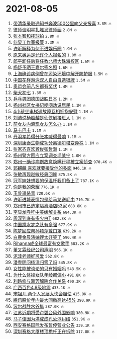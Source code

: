 # 2021-08-05

1. [带清华录取通知书奔波500公里向父亲报喜](https://s.weibo.com/weibo?q=%E5%B8%A6%E6%B8%85%E5%8D%8E%E5%BD%95%E5%8F%96%E9%80%9A%E7%9F%A5%E4%B9%A6%E5%A5%94%E6%B3%A2500%E5%85%AC%E9%87%8C%E5%90%91%E7%88%B6%E4%BA%B2%E6%8A%A5%E5%96%9C&Refer=top) `3.8M 🔥`
1. [律师谈明星扎堆发律师函](https://s.weibo.com/weibo?q=%23%E5%BE%8B%E5%B8%88%E8%B0%88%E6%98%8E%E6%98%9F%E6%89%8E%E5%A0%86%E5%8F%91%E5%BE%8B%E5%B8%88%E5%87%BD%23&Refer=top) `2.8M 🔥`
1. [张本智和摔球拍](https://s.weibo.com/weibo?q=%23%E5%BC%A0%E6%9C%AC%E6%99%BA%E5%92%8C%E6%91%94%E7%90%83%E6%8B%8D%23&Refer=top) `2.8M 🔥`
1. [何炅工作室报警](https://s.weibo.com/weibo?q=%23%E4%BD%95%E7%82%85%E5%B7%A5%E4%BD%9C%E5%AE%A4%E6%8A%A5%E8%AD%A6%23&Refer=top) `2.3M 🔥`
1. [许昕解释为何不进娱乐圈](https://s.weibo.com/weibo?q=%23%E8%AE%B8%E6%98%95%E8%A7%A3%E9%87%8A%E4%B8%BA%E4%BD%95%E4%B8%8D%E8%BF%9B%E5%A8%B1%E4%B9%90%E5%9C%88%23&Refer=top) `1.9M 🔥`
1. [原来奥运是允许个人报名的](https://s.weibo.com/weibo?q=%23%E5%8E%9F%E6%9D%A5%E5%A5%A5%E8%BF%90%E6%98%AF%E5%85%81%E8%AE%B8%E4%B8%AA%E4%BA%BA%E6%8A%A5%E5%90%8D%E7%9A%84%23&Refer=top) `1.8M 🔥`
1. [郎平卸任后将任教北师大珠海校区](https://s.weibo.com/weibo?q=%23%E9%83%8E%E5%B9%B3%E5%8D%B8%E4%BB%BB%E5%90%8E%E5%B0%86%E4%BB%BB%E6%95%99%E5%8C%97%E5%B8%88%E5%A4%A7%E7%8F%A0%E6%B5%B7%E6%A0%A1%E5%8C%BA%23&Refer=top) `1.6M 🔥`
1. [杨舒予晒王嘉尔签名照](https://s.weibo.com/weibo?q=%23%E6%9D%A8%E8%88%92%E4%BA%88%E6%99%92%E7%8E%8B%E5%98%89%E5%B0%94%E7%AD%BE%E5%90%8D%E7%85%A7%23&Refer=top) `1.6M 🔥`
1. [上海确诊病例曾在污染环境中解开防护服](https://s.weibo.com/weibo?q=%23%E4%B8%8A%E6%B5%B7%E7%A1%AE%E8%AF%8A%E7%97%85%E4%BE%8B%E6%9B%BE%E5%9C%A8%E6%B1%A1%E6%9F%93%E7%8E%AF%E5%A2%83%E4%B8%AD%E8%A7%A3%E5%BC%80%E9%98%B2%E6%8A%A4%E6%9C%8D%23&Refer=top) `1.5M 🔥`
1. [中国花样游泳双人自由自选银牌](https://s.weibo.com/weibo?q=%23%E4%B8%AD%E5%9B%BD%E8%8A%B1%E6%A0%B7%E6%B8%B8%E6%B3%B3%E5%8F%8C%E4%BA%BA%E8%87%AA%E7%94%B1%E8%87%AA%E9%80%89%E9%93%B6%E7%89%8C%23&Refer=top) `1.5M 🔥`
1. [奥运会前八名都有奖状](https://s.weibo.com/weibo?q=%23%E5%A5%A5%E8%BF%90%E4%BC%9A%E5%89%8D%E5%85%AB%E5%90%8D%E9%83%BD%E6%9C%89%E5%A5%96%E7%8A%B6%23&Refer=top) `1.4M 🔥`
1. [柴犬初七](https://s.weibo.com/weibo?q=%23%E6%9F%B4%E7%8A%AC%E5%88%9D%E4%B8%83%23&Refer=top) `1.3M 🔥`
1. [乒乓男团德国战胜日本](https://s.weibo.com/weibo?q=%23%E4%B9%92%E4%B9%93%E7%94%B7%E5%9B%A2%E5%BE%B7%E5%9B%BD%E6%88%98%E8%83%9C%E6%97%A5%E6%9C%AC%23&Refer=top) `1.2M 🔥`
1. [扬州社区女书记哽咽劝说居民](https://s.weibo.com/weibo?q=%23%E6%89%AC%E5%B7%9E%E7%A4%BE%E5%8C%BA%E5%A5%B3%E4%B9%A6%E8%AE%B0%E5%93%BD%E5%92%BD%E5%8A%9D%E8%AF%B4%E5%B1%85%E6%B0%91%23&Refer=top) `1.1M 🔥`
1. [4小孩坐电梯遇故障互相拥抱安慰](https://s.weibo.com/weibo?q=%234%E5%B0%8F%E5%AD%A9%E5%9D%90%E7%94%B5%E6%A2%AF%E9%81%87%E6%95%85%E9%9A%9C%E4%BA%92%E7%9B%B8%E6%8B%A5%E6%8A%B1%E5%AE%89%E6%85%B0%23&Refer=top) `1.1M 🔥`
1. [刘涛说杨超越是仙侠剧接班人](https://s.weibo.com/weibo?q=%23%E5%88%98%E6%B6%9B%E8%AF%B4%E6%9D%A8%E8%B6%85%E8%B6%8A%E6%98%AF%E4%BB%99%E4%BE%A0%E5%89%A7%E6%8E%A5%E7%8F%AD%E4%BA%BA%23&Refer=top) `1.1M 🔥`
1. [前女友内涵现女友怎么办](https://s.weibo.com/weibo?q=%23%E5%89%8D%E5%A5%B3%E5%8F%8B%E5%86%85%E6%B6%B5%E7%8E%B0%E5%A5%B3%E5%8F%8B%E6%80%8E%E4%B9%88%E5%8A%9E%23&Refer=top) `1.1M 🔥`
1. [马卡巴卡](https://s.weibo.com/weibo?q=%23%E9%A9%AC%E5%8D%A1%E5%B7%B4%E5%8D%A1%23&Refer=top) `1.1M 🔥`
1. [丹羽孝希得分张本喊得最响](https://s.weibo.com/weibo?q=%23%E4%B8%B9%E7%BE%BD%E5%AD%9D%E5%B8%8C%E5%BE%97%E5%88%86%E5%BC%A0%E6%9C%AC%E5%96%8A%E5%BE%97%E6%9C%80%E5%93%8D%23&Refer=top) `1.1M 🔥`
1. [深圳康泰生物成功分离德尔塔变异株](https://s.weibo.com/weibo?q=%23%E6%B7%B1%E5%9C%B3%E5%BA%B7%E6%B3%B0%E7%94%9F%E7%89%A9%E6%88%90%E5%8A%9F%E5%88%86%E7%A6%BB%E5%BE%B7%E5%B0%94%E5%A1%94%E5%8F%98%E5%BC%82%E6%A0%AA%23&Refer=top) `1.1M 🔥`
1. [张家齐喜欢龚俊张哲瀚](https://s.weibo.com/weibo?q=%23%E5%BC%A0%E5%AE%B6%E9%BD%90%E5%96%9C%E6%AC%A2%E9%BE%9A%E4%BF%8A%E5%BC%A0%E5%93%B2%E7%80%9A%23&Refer=top) `1.1M 🔥`
1. [扬州警方回应立案调查毛某宁](https://s.weibo.com/weibo?q=%23%E6%89%AC%E5%B7%9E%E8%AD%A6%E6%96%B9%E5%9B%9E%E5%BA%94%E7%AB%8B%E6%A1%88%E8%B0%83%E6%9F%A5%E6%AF%9B%E6%9F%90%E5%AE%81%23&Refer=top) `1.0M 🔥`
1. [郑州一确诊病例故意隐瞒行程被立案侦查](https://s.weibo.com/weibo?q=%23%E9%83%91%E5%B7%9E%E4%B8%80%E7%A1%AE%E8%AF%8A%E7%97%85%E4%BE%8B%E6%95%85%E6%84%8F%E9%9A%90%E7%9E%92%E8%A1%8C%E7%A8%8B%E8%A2%AB%E7%AB%8B%E6%A1%88%E4%BE%A6%E6%9F%A5%23&Refer=top) `970.4K 🔥`
1. [郭麒麟 喜欢就要接受他的多面](https://s.weibo.com/weibo?q=%E9%83%AD%E9%BA%92%E9%BA%9F%20%E5%96%9C%E6%AC%A2%E5%B0%B1%E8%A6%81%E6%8E%A5%E5%8F%97%E4%BB%96%E7%9A%84%E5%A4%9A%E9%9D%A2&Refer=top) `946.1K 🔥`
1. [张敏再现赵敏经典回眸](https://s.weibo.com/weibo?q=%23%E5%BC%A0%E6%95%8F%E5%86%8D%E7%8E%B0%E8%B5%B5%E6%95%8F%E7%BB%8F%E5%85%B8%E5%9B%9E%E7%9C%B8%23&Refer=top) `875.5K 🔥`
1. [冠军妹妹想要的保温杯我们备上了](https://s.weibo.com/weibo?q=%23%E5%86%A0%E5%86%9B%E5%A6%B9%E5%A6%B9%E6%83%B3%E8%A6%81%E7%9A%84%E4%BF%9D%E6%B8%A9%E6%9D%AF%E6%88%91%E4%BB%AC%E5%A4%87%E4%B8%8A%E4%BA%86%23&Refer=top) `787.1K 🔥`
1. [你是我的荣耀](https://s.weibo.com/weibo?q=%E4%BD%A0%E6%98%AF%E6%88%91%E7%9A%84%E8%8D%A3%E8%80%80&Refer=top) `776.1K 🔥`
1. [玉骨遥杀青](https://s.weibo.com/weibo?q=%23%E7%8E%89%E9%AA%A8%E9%81%A5%E6%9D%80%E9%9D%92%23&Refer=top) `720.6K 🔥`
1. [许昕进城表情包是给马龙送毛巾](https://s.weibo.com/weibo?q=%23%E8%AE%B8%E6%98%95%E8%BF%9B%E5%9F%8E%E8%A1%A8%E6%83%85%E5%8C%85%E6%98%AF%E7%BB%99%E9%A9%AC%E9%BE%99%E9%80%81%E6%AF%9B%E5%B7%BE%23&Refer=top) `710.7K 🔥`
1. [郑州市已选定隔离酒店53家](https://s.weibo.com/weibo?q=%23%E9%83%91%E5%B7%9E%E5%B8%82%E5%B7%B2%E9%80%89%E5%AE%9A%E9%9A%94%E7%A6%BB%E9%85%92%E5%BA%9753%E5%AE%B6%23&Refer=top) `688.8K 🔥`
1. [李显龙呼吁中美缓解关系](https://s.weibo.com/weibo?q=%23%E6%9D%8E%E6%98%BE%E9%BE%99%E5%91%BC%E5%90%81%E4%B8%AD%E7%BE%8E%E7%BC%93%E8%A7%A3%E5%85%B3%E7%B3%BB%23&Refer=top) `684.3K 🔥`
1. [周深到底有多少白T](https://s.weibo.com/weibo?q=%23%E5%91%A8%E6%B7%B1%E5%88%B0%E5%BA%95%E6%9C%89%E5%A4%9A%E5%B0%91%E7%99%BDT%23&Refer=top) `682.8K 🔥`
1. [中国跳水梦之队有多强](https://s.weibo.com/weibo?q=%23%E4%B8%AD%E5%9B%BD%E8%B7%B3%E6%B0%B4%E6%A2%A6%E4%B9%8B%E9%98%9F%E6%9C%89%E5%A4%9A%E5%BC%BA%23&Refer=top) `677.9K 🔥`
1. [陈梦回应帮孙颖莎戴口罩](https://s.weibo.com/weibo?q=%23%E9%99%88%E6%A2%A6%E5%9B%9E%E5%BA%94%E5%B8%AE%E5%AD%99%E9%A2%96%E8%8E%8E%E6%88%B4%E5%8F%A3%E7%BD%A9%23&Refer=top) `639.2K 🔥`
1. [白鹿金晨演妯娌太好笑了](https://s.weibo.com/weibo?q=%23%E7%99%BD%E9%B9%BF%E9%87%91%E6%99%A8%E6%BC%94%E5%A6%AF%E5%A8%8C%E5%A4%AA%E5%A5%BD%E7%AC%91%E4%BA%86%23&Refer=top) `590.4K 🔥`
1. [Rihanna成全球最富有女歌手](https://s.weibo.com/weibo?q=%23Rihanna%E6%88%90%E5%85%A8%E7%90%83%E6%9C%80%E5%AF%8C%E6%9C%89%E5%A5%B3%E6%AD%8C%E6%89%8B%23&Refer=top) `583.2K 🔥`
1. [董又霖经纪公司声明](https://s.weibo.com/weibo?q=%23%E8%91%A3%E5%8F%88%E9%9C%96%E7%BB%8F%E7%BA%AA%E5%85%AC%E5%8F%B8%E5%A3%B0%E6%98%8E%23&Refer=top) `566.1K 🔥`
1. [泥洼老师好可爱](https://s.weibo.com/weibo?q=%23%E6%B3%A5%E6%B4%BC%E8%80%81%E5%B8%88%E5%A5%BD%E5%8F%AF%E7%88%B1%23&Refer=top) `562.8K 🔥`
1. [潘粤明问杨洋归零了吗](https://s.weibo.com/weibo?q=%23%E6%BD%98%E7%B2%A4%E6%98%8E%E9%97%AE%E6%9D%A8%E6%B4%8B%E5%BD%92%E9%9B%B6%E4%BA%86%E5%90%97%23&Refer=top) `545.8K 🔥`
1. [女性能被谈论的只有婚姻吗](https://s.weibo.com/weibo?q=%23%E5%A5%B3%E6%80%A7%E8%83%BD%E8%A2%AB%E8%B0%88%E8%AE%BA%E7%9A%84%E5%8F%AA%E6%9C%89%E5%A9%9A%E5%A7%BB%E5%90%97%23&Refer=top) `543.5K 🔥`
1. [为什么体操女队年龄都偏小](https://s.weibo.com/weibo?q=%23%E4%B8%BA%E4%BB%80%E4%B9%88%E4%BD%93%E6%93%8D%E5%A5%B3%E9%98%9F%E5%B9%B4%E9%BE%84%E9%83%BD%E5%81%8F%E5%B0%8F%23&Refer=top) `491.8K 🔥`
1. [利路修与雅芳解除合作关系](https://s.weibo.com/weibo?q=%23%E5%88%A9%E8%B7%AF%E4%BF%AE%E4%B8%8E%E9%9B%85%E8%8A%B3%E8%A7%A3%E9%99%A4%E5%90%88%E4%BD%9C%E5%85%B3%E7%B3%BB%23&Refer=top) `490.3K 🔥`
1. [广西百色4.8级地震](https://s.weibo.com/weibo?q=%23%E5%B9%BF%E8%A5%BF%E7%99%BE%E8%89%B24.8%E7%BA%A7%E5%9C%B0%E9%9C%87%23&Refer=top) `433.1K 🔥`
1. [宋祖儿 两个人发展太快会胆怯](https://s.weibo.com/weibo?q=%E5%AE%8B%E7%A5%96%E5%84%BF%20%E4%B8%A4%E4%B8%AA%E4%BA%BA%E5%8F%91%E5%B1%95%E5%A4%AA%E5%BF%AB%E4%BC%9A%E8%83%86%E6%80%AF&Refer=top) `415.9K 🔥`
1. [腾讯股价年内最大回撤高达45%](https://s.weibo.com/weibo?q=%23%E8%85%BE%E8%AE%AF%E8%82%A1%E4%BB%B7%E5%B9%B4%E5%86%85%E6%9C%80%E5%A4%A7%E5%9B%9E%E6%92%A4%E9%AB%98%E8%BE%BE45%25%23&Refer=top) `390.9K 🔥`
1. [波尔战胜水谷隼](https://s.weibo.com/weibo?q=%23%E6%B3%A2%E5%B0%94%E6%88%98%E8%83%9C%E6%B0%B4%E8%B0%B7%E9%9A%BC%23&Refer=top) `387.0K 🔥`
1. [江苏近期将受卢碧台风外围影响](https://s.weibo.com/weibo?q=%23%E6%B1%9F%E8%8B%8F%E8%BF%91%E6%9C%9F%E5%B0%86%E5%8F%97%E5%8D%A2%E7%A2%A7%E5%8F%B0%E9%A3%8E%E5%A4%96%E5%9B%B4%E5%BD%B1%E5%93%8D%23&Refer=top) `380.9K 🔥`
1. [马子佳因为洪成成孔汝淳纠结](https://s.weibo.com/weibo?q=%23%E9%A9%AC%E5%AD%90%E4%BD%B3%E5%9B%A0%E4%B8%BA%E6%B4%AA%E6%88%90%E6%88%90%E5%AD%94%E6%B1%9D%E6%B7%B3%E7%BA%A0%E7%BB%93%23&Refer=top) `351.9K 🔥`
1. [西安赛格国际发布暂停营业公告](https://s.weibo.com/weibo?q=%23%E8%A5%BF%E5%AE%89%E8%B5%9B%E6%A0%BC%E5%9B%BD%E9%99%85%E5%8F%91%E5%B8%83%E6%9A%82%E5%81%9C%E8%90%A5%E4%B8%9A%E5%85%AC%E5%91%8A%23&Refer=top) `339.1K 🔥`
1. [深圳赛格大厦楼顶桅杆正在拆除](https://s.weibo.com/weibo?q=%23%E6%B7%B1%E5%9C%B3%E8%B5%9B%E6%A0%BC%E5%A4%A7%E5%8E%A6%E6%A5%BC%E9%A1%B6%E6%A1%85%E6%9D%86%E6%AD%A3%E5%9C%A8%E6%8B%86%E9%99%A4%23&Refer=top) `317.8K 🔥`
